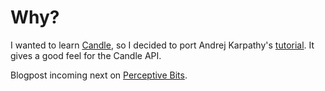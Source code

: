 # Why?

I wanted to learn [Candle](https://github.com/huggingface/candle), so I decided to port Andrej Karpathy's [tutorial](https://youtu.be/kCc8FmEb1nY?si=0Glj-AuTc9fw8eZk). It gives a good feel for
the Candle API. 

Blogpost incoming next on [Perceptive Bits](https://perceptivebits.com).
